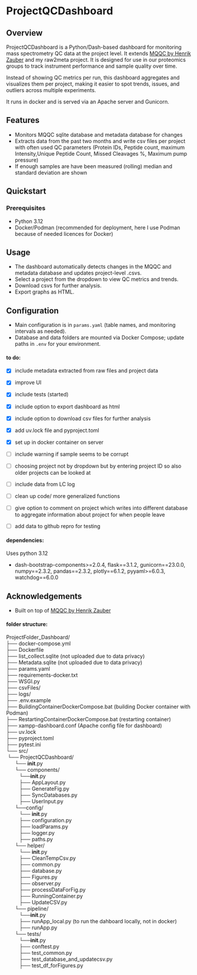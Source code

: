 # ProjectQCDashboard

## Overview
ProjectQCDashboard is a Python/Dash-based dashboard for monitoring mass spectrometry QC data at the project level. It extends [MQQC by Henrik Zauber](https://rdrr.io/rforge/mqqc/man/mqqc-package.html) and my raw2meta project. It is designed for use in our proteomics groups to track instrument performance and sample quality over time.

Instead of showing QC metrics per run, this dashboard aggregates and visualizes them per project, making it easier to spot trends, issues, and outliers across multiple experiments.

It runs in docker and is served via an Apache server and Gunicorn.

## Features
- Monitors MQQC sqlite database and metadata database for changes
- Extracts data from the past two months and write csv files per project with often used QC parameters (Protein IDs, Peptide count, maximum Intensity,Unique Peptide Count, Missed Cleavages %, Maximum pump pressure)
- If enough samples are have been measured (rolling) median and standard deviation are shown

## Quickstart

### Prerequisites
- Python 3.12
- Docker/Podman (recommended for deployment, here I use Podman because of needed licences for Docker)


## Usage
- The dashboard automatically detects changes in the MQQC and metadata database and updates project-level .csvs.
- Select a project from the dropdown to view QC metrics and trends.
- Download csvs for further analysis.
- Export graphs as HTML.

## Configuration
- Main configuration is in `params.yaml` (table names, and monitoring intervals as needed).
- Database and data folders are mounted via Docker Compose; update paths in `.env` for your environment.


#### to do:
- [x] include metadata extracted from raw files and project data
- [x] improve UI
- [x] include tests (started)
- [x] include option to export dashboard as html
- [x] include option to download csv files for further analysis
- [x] add uv.lock file and pyproject.toml
- [x] set up in docker container on server
- [ ] include warning if sample seems to be corrupt
- [ ] choosing project not by dropdown but by entering project ID so also older projects can be looked at
- [ ] include data from LC log
- [ ] clean up code/ more generalized functions
- [ ] give option to comment on project which writes into different database to aggregate information about project for when people leave
- [ ] add data to github repro for testing


#### dependencies:
Uses python 3.12
- dash-bootstrap-components>=2.0.4, flask==3.1.2, gunicorn==23.0.0, numpy==2.3.2, pandas==2.3.2, plotly==6.1.2, pyyaml>=6.0.3, watchdog==6.0.0

## Acknowledgements
- Built on top of [MQQC by Henrik Zauber](https://rdrr.io/rforge/mqqc/man/mqqc-package.html)

#### folder structure:
ProjectFolder_Dashboard/  
├── docker-compose.yml  
├── Dockerfile  
├── list_collect.sqlite (not uploaded due to data privacy)  
├── Metadata.sqlite   (not uploaded due to data privacy)  
├── params.yaml  
├── requirements-docker.txt  
├── WSGI.py  
├── csvFiles/    
├── logs/    
├── .env.example   
├── BuildingContainerDockerCompose.bat (building Docker container with Podman)  
├── RestartingContainerDockerCompose.bat (restarting container)  
├── xampp-dashboard.conf (Apache config file for dashboard)  
├── uv.lock  
├── pyproject.toml  
├── pytest.ini  
└── src/    
&nbsp;└── ProjectQCDashboard/    
&nbsp;&nbsp;&nbsp;&nbsp;&nbsp;&nbsp;└── __init__.py  
&nbsp;&nbsp;&nbsp;&nbsp;&nbsp;&nbsp;└── components/  
&nbsp;&nbsp;&nbsp;&nbsp;&nbsp;&nbsp;&nbsp;&nbsp;&nbsp;└──__init__.py  
&nbsp;&nbsp;&nbsp;&nbsp;&nbsp;&nbsp;&nbsp;&nbsp;&nbsp;├── AppLayout.py  
&nbsp;&nbsp;&nbsp;&nbsp;&nbsp;&nbsp;&nbsp;&nbsp;&nbsp;├── GenerateFig.py  
&nbsp;&nbsp;&nbsp;&nbsp;&nbsp;&nbsp;&nbsp;&nbsp;&nbsp;├── SyncDatabases.py  
&nbsp;&nbsp;&nbsp;&nbsp;&nbsp;&nbsp;&nbsp;&nbsp;&nbsp;├── UserInput.py  
&nbsp;&nbsp;&nbsp;&nbsp;&nbsp;&nbsp;└──config/  
&nbsp;&nbsp;&nbsp;&nbsp;&nbsp;&nbsp;&nbsp;&nbsp;&nbsp;└── __init__.py  
&nbsp;&nbsp;&nbsp;&nbsp;&nbsp;&nbsp;&nbsp;&nbsp;&nbsp;├── configuration.py  
&nbsp;&nbsp;&nbsp;&nbsp;&nbsp;&nbsp;&nbsp;&nbsp;&nbsp;├── loadParams.py  
&nbsp;&nbsp;&nbsp;&nbsp;&nbsp;&nbsp;&nbsp;&nbsp;&nbsp;├── logger.py  
&nbsp;&nbsp;&nbsp;&nbsp;&nbsp;&nbsp;&nbsp;&nbsp;&nbsp;├── paths.py  
&nbsp;&nbsp;&nbsp;&nbsp;&nbsp;&nbsp;└── helper/    
&nbsp;&nbsp;&nbsp;&nbsp;&nbsp;&nbsp;&nbsp;&nbsp;&nbsp;└── __init__.py  
&nbsp;&nbsp;&nbsp;&nbsp;&nbsp;&nbsp;&nbsp;&nbsp;&nbsp;├── CleanTempCsv.py  
&nbsp;&nbsp;&nbsp;&nbsp;&nbsp;&nbsp;&nbsp;&nbsp;&nbsp;├── common.py  
&nbsp;&nbsp;&nbsp;&nbsp;&nbsp;&nbsp;&nbsp;&nbsp;&nbsp;├── database.py  
&nbsp;&nbsp;&nbsp;&nbsp;&nbsp;&nbsp;&nbsp;&nbsp;&nbsp;├── Figures.py  
&nbsp;&nbsp;&nbsp;&nbsp;&nbsp;&nbsp;&nbsp;&nbsp;&nbsp;├── observer.py    
&nbsp;&nbsp;&nbsp;&nbsp;&nbsp;&nbsp;&nbsp;&nbsp;&nbsp;├── processDataForFig.py    
&nbsp;&nbsp;&nbsp;&nbsp;&nbsp;&nbsp;&nbsp;&nbsp;&nbsp;├── RunningContainer.py    
&nbsp;&nbsp;&nbsp;&nbsp;&nbsp;&nbsp;&nbsp;&nbsp;&nbsp;├── UpdateCSV.py    
&nbsp;&nbsp;&nbsp;&nbsp;&nbsp;&nbsp;└── pipeline/    
&nbsp;&nbsp;&nbsp;&nbsp;&nbsp;&nbsp;&nbsp;&nbsp;&nbsp;└──__init__.py    
&nbsp;&nbsp;&nbsp;&nbsp;&nbsp;&nbsp;&nbsp;&nbsp;&nbsp;├── runApp_local.py  (to run the dahboard locally, not in docker)  
&nbsp;&nbsp;&nbsp;&nbsp;&nbsp;&nbsp;&nbsp;&nbsp;&nbsp;├── runApp.py    
&nbsp;&nbsp;&nbsp;&nbsp;&nbsp;&nbsp;└── tests/    
&nbsp;&nbsp;&nbsp;&nbsp;&nbsp;&nbsp;&nbsp;&nbsp;&nbsp;└──__init__.py    
&nbsp;&nbsp;&nbsp;&nbsp;&nbsp;&nbsp;&nbsp;&nbsp;&nbsp;├── conftest.py    
&nbsp;&nbsp;&nbsp;&nbsp;&nbsp;&nbsp;&nbsp;&nbsp;&nbsp;├── test_common.py  		    
&nbsp;&nbsp;&nbsp;&nbsp;&nbsp;&nbsp;&nbsp;&nbsp;&nbsp;├── test_database_and_updatecsv.py  
&nbsp;&nbsp;&nbsp;&nbsp;&nbsp;&nbsp;&nbsp;&nbsp;&nbsp;├── test_df_forFigures.py  


